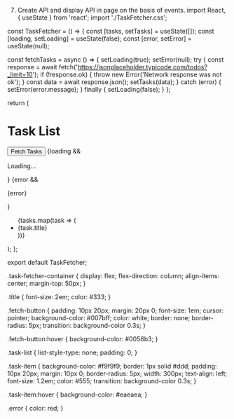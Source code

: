 7. Create API and display API in page on the basis of events.
import React, { useState } from 'react';
import './TaskFetcher.css';

const TaskFetcher = () => {
  const [tasks, setTasks] = useState([]);
  const [loading, setLoading] = useState(false);
  const [error, setError] = useState(null);

  const fetchTasks = async () => {
    setLoading(true);
    setError(null);
    try {
      const response = await fetch('https://jsonplaceholder.typicode.com/todos?_limit=10');
      if (!response.ok) {
        throw new Error('Network response was not ok');
      }
      const data = await response.json();
      setTasks(data);
    } catch (error) {
      setError(error.message);
    } finally {
      setLoading(false);
    }
  };

  return (
    <div className="task-fetcher-container">
      <h1 className="title">Task List</h1>
      <button className="fetch-button" onClick={fetchTasks}>
        Fetch Tasks
      </button>
      {loading && <p>Loading...</p>}
      {error && <p className="error">{error}</p>}
      <ul className="task-list">
        {tasks.map(task => (
          <li key={task.id} className="task-item">{task.title}</li>
        ))}
      </ul>
    </div>
  );
};

export default TaskFetcher;

.task-fetcher-container {
  display: flex;
  flex-direction: column;
  align-items: center;
  margin-top: 50px;
}

.title {
  font-size: 2em;
  color: #333;
}

.fetch-button {
  padding: 10px 20px;
  margin: 20px 0;
  font-size: 1em;
  cursor: pointer;
  background-color: #007bff;
  color: white;
  border: none;
  border-radius: 5px;
  transition: background-color 0.3s;
}

.fetch-button:hover {
  background-color: #0056b3;
}

.task-list {
  list-style-type: none;
  padding: 0;
}

.task-item {
  background-color: #f9f9f9;
  border: 1px solid #ddd;
  padding: 10px 20px;
  margin: 10px 0;
  border-radius: 5px;
  width: 300px;
  text-align: left;
  font-size: 1.2em;
  color: #555;
  transition: background-color 0.3s;
}

.task-item:hover {
  background-color: #eaeaea;
}

.error {
  color: red;
}